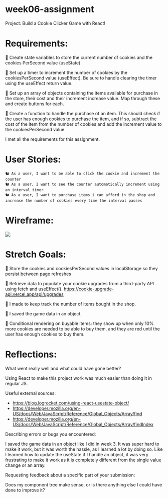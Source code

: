 # week06-assignment

Project: Build a Cookie Clicker Game with React!

# Requirements:

🎯 Create state variables to store the current number of cookies and the cookies PerSecond value (useState)

🎯 Set up a timer to increment the number of cookies by the cookiesPerSecond value (useEffect). Be sure to handle clearing the timer using the useEffect return value.

🎯 Set up an array of objects containing the items available for purchase in the store, their cost and their increment increase value. Map through these and create buttons for each.

🎯 Create a function to handle the purchase of an item. This should check if the user has enough cookies to purchase the item, and if so, subtract the cost of the item from the number of cookies and add the increment value to the cookiesPerSecond value.

I met all the requirements for this assignment.

# User Stories:

    🐿️ As a user, I want to be able to click the cookie and increment the counter
    🐿️ As a user, I want to see the counter automatically increment using an interval timer
    🐿️ As a user, I want to purchase items i can afford in the shop and increase the number of cookies every time the interval passes

# Wireframe:

![](https://d-g-szabo.github.io/week03-assignment/cookies_clicker_wireframe.jpg)

# Stretch Goals:

🏹 Store the cookies and cookiesPerSecond values in localStorage so they persist between page refreshes

🏹 Retrieve data to populate your cookie upgrades from a third-party API using fetch and useEffect().
https://cookie-upgrade-api.vercel.app/api/upgrades

🏹 I made to keep track the number of items bought in the shop.

🏹 I saved the game data in an object.

🏹 Conditional rendering on buyable items: they show up when only 10% more cookies are needed to be able to buy them, and they are red until the user has enough cookies to buy them.

# Reflections:

What went really well and what could have gone better?

Using React to make this project work was much easier than doing it in regular JS.

Useful external sources:

- https://blog.logrocket.com/using-react-usestate-object/
- https://developer.mozilla.org/en-US/docs/Web/JavaScript/Reference/Global_Objects/Array/find
- https://developer.mozilla.org/en-US/docs/Web/JavaScript/Reference/Global_Objects/Array/findIndex

Describing errors or bugs you encountered:

I saved the game data in an object like I did in week 3. It was super hard to make it work, but it was worth the hassle, as I learned a lot by doing so. Like I learned how to update the useState if I handle an object, it was very frustrating to make it work as it is completely different from the single value change or an array.

Requesting feedback about a specific part of your submission:

Does my component tree make sense, or is there anything else I could have done to improve it?
